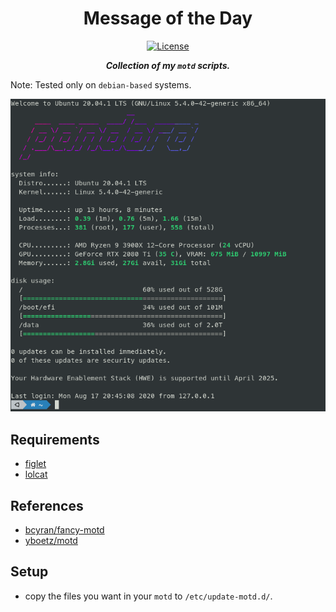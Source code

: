 <div align="center">

# Message of the Day

[![License](https://img.shields.io/badge/license-MIT-blue?style=flat-square&labelColor=000000)](#license) 

***Collection of my `motd` scripts.***



</div>


Note: Tested only on `debian-based` systems.

![motd](assets/motd.png)

## Requirements

  * [figlet](http://www.figlet.org/)
  * [lolcat](https://github.com/busyloop/lolcat)

## References

  * [bcyran/fancy-motd](https://github.com/bcyran/fancy-motd)
  * [yboetz/motd](https://github.com/yboetz/motd)

## Setup

  * copy the files you want in your `motd` to `/etc/update-motd.d/`. 

